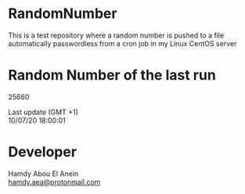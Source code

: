 # RandomNumber    
This is a test repository where a random number is pushed to a file automatically passwordless from a cron job in my Linux CentOS server    
# Random Number of the last run   
25660
      
Last update (GMT +1)    
10/07/20 18:00:01
# Developer    
Hamdy Abou El Anein   
hamdy.aea@protonmail.com
